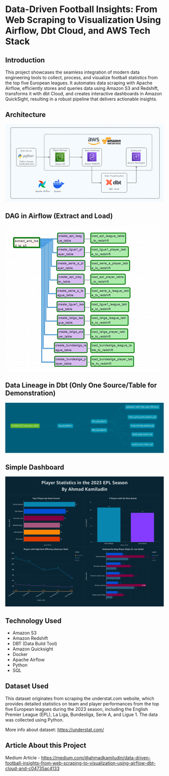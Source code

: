 # Data-Driven Football Insights: From Web Scraping to Visualization Using Airflow, Dbt Cloud, and AWS Tech Stack

## Introduction

This project showcases the seamless integration of modern data engineering tools to collect, process, and visualize football statistics from the top five European leagues. It automates data scraping with Apache Airflow, efficiently stores and queries data using Amazon S3 and Redshift, transforms it with dbt Cloud, and creates interactive dashboards in Amazon QuickSight, resulting in a robust pipeline that delivers actionable insights.
## Architecture 
<img src="Diagram.jpg">

## DAG in Airflow (Extract and Load)
<img src="airflow-dag.jpg">

## Data Lineage in Dbt (Only One Source/Table for Demonstration)
<img src="dbt-dag.png">

## Simple Dashboard
<img src="Dashboard.jpg">

## Technology Used
- Amazon S3
- Amazon Redshift
- DBT (Data Build Tool)
- Amazon Quicksight
- Docker
- Apache Airflow
- Python
- SQL

## Dataset Used
This dataset originates from scraping the understat.com website, which provides detailed statistics on team and player performances from the top five European leagues during the 2023 season, including the English Premier League (EPL), La Liga, Bundesliga, Serie A, and Ligue 1. The data was collected using Python.

More info about dataset:
https://understat.com/


## Article About this Project 
Medium Article - https://medium.com/@ahmadkamiludin/data-driven-football-insights-from-web-scraping-to-visualization-using-airflow-dbt-cloud-and-c04735ac4133